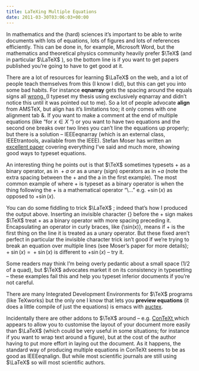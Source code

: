 ```yaml
---
title: LaTeXing Multiple Equations
date: 2011-03-30T03:06:03+00:00
---
```



In mathematics and the (hard) sciences it’s important to be able to write documents with lots of equations, lots of figures and lots of references efficiently. This can be done in, for example, Microsoft Word, but the mathematics and theoretical physics community heavily prefer  $\TeX$  (and in particular  $\LaTeX$ ), so the bottom line is if you want to get papers published you’re going to have to get good at it.


There are a lot of resources for learning  $\LaTeX$  on the web, and a lot of people teach themselves from this (I know I did), but this can get you into some bad habits. For instance **eqnarray** gets the spacing around the equals signs all [wrong. ](http://www.tug.org/pracjourn/2006-4/madsen/madsen.pdf)(I typeset my thesis using exclusively eqnarray and didn’t notice this until it was pointed out to me). So a lot of people advocate **align** from AMSTeX, but align has it’s limitations too; it only comes with one alignment tab &. If you want to make a comment at the end of multiple equations (like “for  $x \in X$ “) or you want to have two equations and the second one breaks over two lines you can’t line the equations up properly; but there is a solution – IEEEeqnarray (which is an external class, IEEEtrantools, available from the IEEE). Stefan Moser has written an [excellent paper](http://moser.cm.nctu.edu.tw/docs/typeset_equations.pdf) covering everything I’ve said and much more, showing good ways to typeset equations.


<!--more-->


An interesting thing he points out is that  $\TeX$  sometimes typesets + as a binary operator, as in  ${} + a$  or as a unary (sign) operators as in  $+ a$  (note the extra spacing between the + and the a in the first example). The most common example of where + is typeset as a binary operator is when the thing following the + is a mathematical operator “\…” e.g. $+ \sin(x)$ as opposed to $+ {\sin(x)}$.


You can do some fiddling to trick  $\LaTeX$ ; indeed that’s how I produced the output above. Inserting an invisible character {} before the + sign makes  $\TeX$  treat + as a binary operator with more spacing preceding it. Encapsulating an operator in curly braces, like {\sin(x)}, means if + is the first thing on the line it is treated as a unary operator. But these fixed aren’t perfect in particular the invisible character trick isn’t good if we’re trying to break an equation over multiple lines (see Moser’s paper for more details); ${} + {\sin(x)}$ = ${} + \sin(x)$ is different to $+ \sin(x)$ – try it.


Some readers may think I’m being overly pedantic about a small space (1/2 of a quad), but  $\TeX$  advocates market it on its consistency in typesetting – these examples fail this and help you typeset inferior documents if you’re not careful.


There are many Integrated Development Environments for  $\TeX$  programs (like TeXworks) but the only one I know that lets you **preview equations** (it does a little compile of just the equations) is emacs with [auctex](http://www.gnu.org/software/auctex/preview-latex.html).


Incidentally there are other addons to  $\TeX$  around – e.g. [ConTeXt ](http://wiki.contextgarden.net/Main_Page)which appears to allow you to customise the layout of your document more easily than  $\LaTeX$  (which could be very useful in some situations; for instance if you want to wrap text around a figure), but at the cost of the author having to put more effort in laying out the document. As it happens, the standard way of producing multiple equations in ConTeXt seems to be as good as IEEEeqnalign. But while most scientific journals are still using  $\LaTeX$  so will most scientific authors.




 